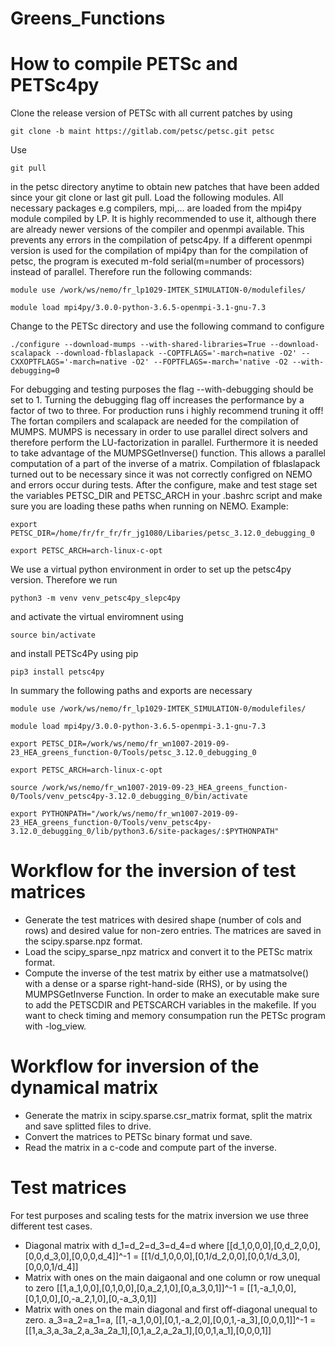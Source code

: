 # Greens_Functions
# How to compile PETSc and PETSc4py
Clone the release version of PETSc with all current patches by using

`git clone -b maint https://gitlab.com/petsc/petsc.git petsc`

Use 

`git pull `

in the petsc directory anytime to obtain new patches that have been added since your git clone or last git pull.
Load the following modules. All necessary packages e.g compilers, mpi,... are loaded from the mpi4py module compiled by LP. It is highly recommended to use it, although there are already newer versions of the compiler and openmpi available. This prevents any errors in the compilation of petsc4py. If a different openmpi version is used for the compilation of mpi4py than for the compilation of petsc, the program is executed m-fold serial(m=number of processors) instead of parallel. Therefore run the following commands: 
 
`module use /work/ws/nemo/fr_lp1029-IMTEK_SIMULATION-0/modulefiles/`

`module load mpi4py/3.0.0-python-3.6.5-openmpi-3.1-gnu-7.3 `

Change to the PETSc directory and use the following command to configure

`./configure --download-mumps --with-shared-libraries=True --download-scalapack --download-fblaslapack --COPTFLAGS='-march=native -O2' --CXXOPTFLAGS='-march=native -O2' --FOPTFLAGS=-march='native -O2 --with-debugging=0 `

For debugging and testing purposes the flag --with-debugging should be set to 1. Turning the debugging flag off increases the performance by a factor of two to three. For production runs i highly recommend truning it off! The fortan compilers and scalapack are needed for the compilation of MUMPS. MUMPS is necessary in order to use parallel direct solvers and therefore perform the LU-factorization in parallel. Furthermore it is needed to take advantage of the MUMPSGetInverse() function. This allows a parallel computation of a part of the inverse of a matrix. Compilation of fblaslapack turned out to be necessary since it was not correctly configred on NEMO and errors occur during tests. After the configure, make and test stage set the variables PETSC_DIR and PETSC_ARCH in your .bashrc script and make sure you are loading these paths when running on NEMO. Example:

`export PETSC_DIR=/home/fr/fr_fr/fr_jg1080/Libaries/petsc_3.12.0_debugging_0`

`export PETSC_ARCH=arch-linux-c-opt` 

We use a virtual python environment in order to set up the petsc4py version. Therefore we run 

`python3 -m venv venv_petsc4py_slepc4py`

and activate the virtual enviromnent using 

`source bin/activate`

and install PETSc4Py using pip

`pip3 install petsc4py`

In summary the following paths and exports are necessary 

`module use /work/ws/nemo/fr_lp1029-IMTEK_SIMULATION-0/modulefiles/`

`module load mpi4py/3.0.0-python-3.6.5-openmpi-3.1-gnu-7.3`

`export PETSC_DIR=/work/ws/nemo/fr_wn1007-2019-09-23_HEA_greens_function-0/Tools/petsc_3.12.0_debugging_0`

`export PETSC_ARCH=arch-linux-c-opt`

`source /work/ws/nemo/fr_wn1007-2019-09-23_HEA_greens_function-0/Tools/venv_petsc4py-3.12.0_debugging_0/bin/activate`

`export PYTHONPATH="/work/ws/nemo/fr_wn1007-2019-09-23_HEA_greens_function-0/Tools/venv_petsc4py-3.12.0_debugging_0/lib/python3.6/site-packages/:$PYTHONPATH"`


# Workflow for the inversion of test matrices
* Generate the test matrices with desired shape (number of cols and rows) and desired value for non-zero entries. The matrices are saved in the scipy.sparse.npz format. 
* Load the scipy_sparse_npz matricx and convert it to the PETSc matrix format. 
* Compute the inverse of the test matrix by either use a matmatsolve() with a dense or a sparse right-hand-side (RHS), or by using the MUMPSGetInverse Function. In order to make an executable make sure to add the PETSCDIR and PETSCARCH variables in the makefile. If you want to check timing and memory consumpation run the PETSc program with -log_view.

# Workflow for inversion of the dynamical matrix 
* Generate the matrix in scipy.sparse.csr_matrix format, split the matrix and save splitted files to drive.
* Convert the matrices to PETSc binary format und save. 
* Read the matrix in a c-code and compute part of the inverse.

# Test matrices 
For test purposes and scaling tests for the matrix inversion we use three different test cases.
* Diagonal matrix with d_1=d_2=d_3=d_4=d where [[d_1,0,0,0],[0,d_2,0,0],[0,0,d_3,0],[0,0,0,d_4]]^-1 = [[1/d_1,0,0,0],[0,1/d_2,0,0],[0,0,1/d_3,0],[0,0,0,1/d_4]]
* Matrix with ones on the main daigaonal and one column or row unequal to zero [[1,a_1,0,0],[0,1,0,0],[0,a_2,1,0],[0,a_3,0,1]]^-1 = [[1,-a_1,0,0],[0,1,0,0],[0,-a_2,1,0],[0,-a_3,0,1]]
* Matrix with ones on the main diagonal and first off-diagonal unequal to zero. a_3=a_2=a_1=a, [[1,-a_1,0,0],[0,1,-a_2,0],[0,0,1,-a_3],[0,0,0,1]]^-1 = [[1,a_3,a_3a_2,a_3a_2a_1],[0,1,a_2,a_2a_1],[0,0,1,a_1],[0,0,0,1]] 
